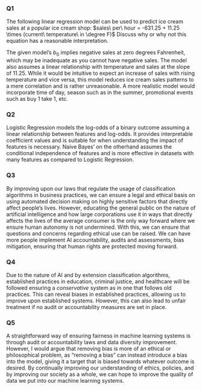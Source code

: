### Q1
The following linear regression model can be used to predict ice cream sales at a popular ice cream shop:
$sales\ per\ hour = -631.25 + 11.25 \times (current\ temperature\ in \degree F)$
Discuss why or why not this equation has a reasonable interpretation.

The given model’s $b_0$ implies negative sales at zero degrees Fahrenheit, which may be inadequate as you cannot have negative sales. The model also assumes a linear relationship with temperature and sales at the slope of 11.25. While it would be intuitive to expect an increase of sales with rising temperature and vice versa, this model reduces ice cream sales patterns to a mere correlation and is rather unreasonable. A more realistic model would incorporate time of day, season such as in the summer, promotional events such as buy 1 take 1, etc. 
### Q2
Logistic Regression models the log-odds of a binary outcome assuming a linear relationship between features and log-odds. It provides interpretable coefficient values and is suitable for when understanding the impact of features is necessary. Naive Bayes’ on the otherhand assumes  the conditional independence of features and is more effective in datasets with many features as compared to Logistic Regression. 
### Q3
By improving upon our laws that regulate the usage of classification algorithms in business practices, we can ensure a legal and ethical basis on using automated decision making on highly sensitive factors that directly affect people’s lives. However, educating the general public on the nature of artificial intelligence and how large corporations use it in ways that directly affects the lives of the average consumer is the only way forward where we ensure human autonomy is not undermined. With this, we can ensure that questions and concerns regarding ethical use can be raised. We can have more people implement AI accountability, audits and assessments, bias mitigation, ensuring that human rights are protected moving forward.
### Q4
Due to the nature of AI and by extension classification algorithms, established practices in education, criminal justice, and healthcare will be followed ensuring a *conservative* system as in one that follows old practices. This can reveal biases in established practices, allowing us to improve upon established systems. However, this can also lead to unfair treatment if no audit or accountability measures are set in place.
### Q5
A straightforward way of ensuring fairness in machine learning systems is through audit or accountability laws and data diversity improvement. However, I would argue that removing bias is more of an ethical or philosophical problem, as “removing a bias” can instead introduce a bias into the model, giving it a target that is biased towards whatever outcome is desired. By continually improving our understanding of ethics, policies, and by improving our society as a whole, we can hope to improve the quality of data we put into our machine learning systems.